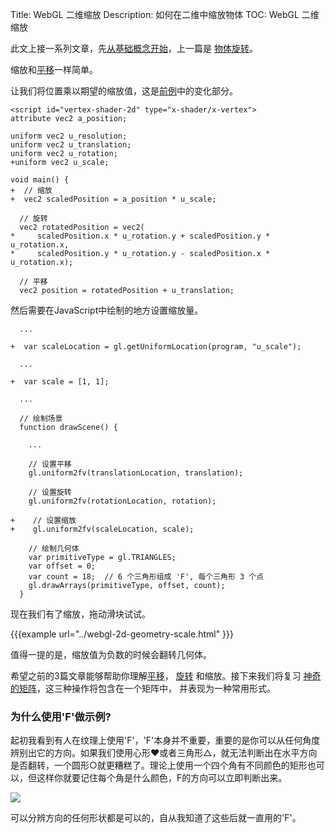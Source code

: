 Title: WebGL 二维缩放
Description: 如何在二维中缩放物体
TOC: WebGL 二维缩放


此文上接一系列文章，先[从基础概念开始](webgl-fundamentals.html)，上一篇是
[物体旋转](webgl-2d-rotation.html)。

缩放和[平移](webgl-2d-translation.html)一样简单。

让我们将位置乘以期望的缩放值，这是[前例](webgl-2d-rotation.html)中的变化部分。

```
<script id="vertex-shader-2d" type="x-shader/x-vertex">
attribute vec2 a_position;

uniform vec2 u_resolution;
uniform vec2 u_translation;
uniform vec2 u_rotation;
+uniform vec2 u_scale;

void main() {
+  // 缩放
+  vec2 scaledPosition = a_position * u_scale;

  // 旋转
  vec2 rotatedPosition = vec2(
*     scaledPosition.x * u_rotation.y + scaledPosition.y * u_rotation.x,
*     scaledPosition.y * u_rotation.y - scaledPosition.x * u_rotation.x);

  // 平移
  vec2 position = rotatedPosition + u_translation;
```

然后需要在JavaScript中绘制的地方设置缩放量。

```
  ...

+  var scaleLocation = gl.getUniformLocation(program, "u_scale");

  ...

+  var scale = [1, 1];

  ...

  // 绘制场景
  function drawScene() {

    ...

    // 设置平移
    gl.uniform2fv(translationLocation, translation);

    // 设置旋转
    gl.uniform2fv(rotationLocation, rotation);

+    // 设置缩放
+    gl.uniform2fv(scaleLocation, scale);

    // 绘制几何体
    var primitiveType = gl.TRIANGLES;
    var offset = 0;
    var count = 18;  // 6 个三角形组成 'F', 每个三角形 3 个点
    gl.drawArrays(primitiveType, offset, count);
  }
```

现在我们有了缩放，拖动滑块试试。

{{{example url="../webgl-2d-geometry-scale.html" }}}

值得一提的是，缩放值为负数的时候会翻转几何体。

希望之前的3篇文章能够帮助你理解[平移](webgl-2d-translation.html)，
[旋转](webgl-2d-rotation.html) 和缩放。接下来我们将复习
[神奇的矩阵](webgl-2d-matrices.html)，这三种操作将包含在一个矩阵中，
并表现为一种常用形式。

<div class="webgl_bottombar">
<h3>为什么使用'F'做示例?</h3>
<p>
起初我看到有人在纹理上使用'F'，'F'本身并不重要，重要的是你可以从任何角度辨别出它的方向。如果我们使用心形❤或者三角形△，就无法判断出在水平方向是否翻转，一个圆形○就更糟糕了。理论上使用一个四个角有不同颜色的矩形也可以，但这样你就要记住每个角是什么颜色，F的方向可以立即判断出来。
</p>
<img src="../resources/f-orientation.svg" class="webgl_center"/>
<p>
可以分辨方向的任何形状都是可以的，自从我知道了这些后就一直用的'F'。
</p>
</div>




